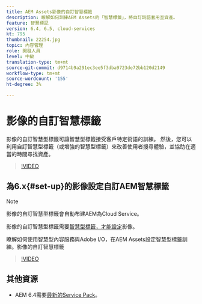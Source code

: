 ```yaml
---
title: AEM Assets影像的自訂智慧標籤
description: 瞭解如何訓練AEM Assets的「智慧標籤」，將自訂詞語套用至資產。
feature: 智慧標記
version: 6.4, 6.5, cloud-services
kt: 795
thumbnail: 22254.jpg
topic: 內容管理
role: 開發人員
level: 中級
translation-type: tm+mt
source-git-commit: d9714b9a291ec3ee5f3dba9723de72bb120d2149
workflow-type: tm+mt
source-wordcount: '155'
ht-degree: 3%

---
```



# 影像的自訂智慧標籤

影像的自訂智慧型標籤可讓智慧型標籤接受客戶特定術語的訓練。
然後，您可以利用自訂智慧型標籤（或增強的智慧型標籤）來改善使用者搜尋體驗，並協助在適當的時間尋找資產。

>[!VIDEO](https://video.tv.adobe.com/v/22254/?quality=12&learn=on)

## 為6.x{#set-up}的影像設定自訂AEM智慧標籤

>[!NOTE]
> 影像的自訂智慧型標籤會自動布建AEM為Cloud Service。

影像的自訂智慧型標籤需要[智慧型標籤，才能設定](./image-smart-tags.md#set-up)影像。

瞭解如何使用智慧型內容服務與Adobe I/O，在AEM Assets設定智慧型標籤訓練。影像的自訂智慧標籤

>[!VIDEO](https://video.tv.adobe.com/v/23405/?quality=12&learn=on)

## 其他資源

* AEM 6.4需要[最新的Service Pack](https://docs.adobe.com/content/help/en/experience-manager-release-information/aem-release-updates/aem-releases-updates.html#aem-64)。


